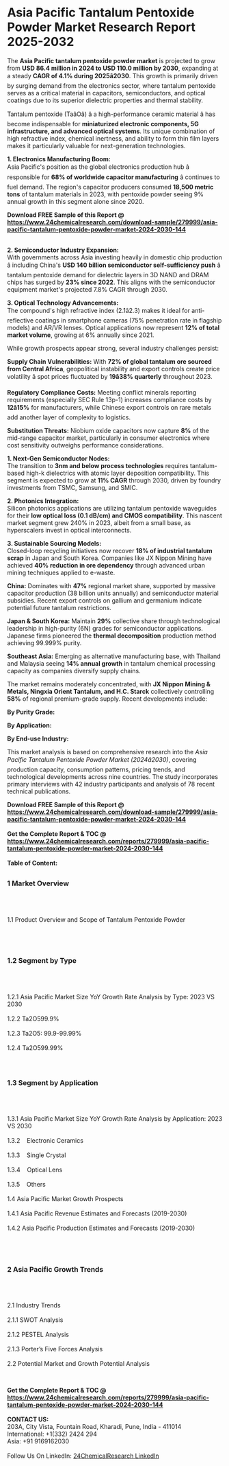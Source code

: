 <h1>Asia Pacific Tantalum Pentoxide Powder  Market Research Report 2025-2032</h1><p>The <strong>Asia Pacific tantalum pentoxide powder market</strong> is projected to grow from <strong>USD 86.4 million in 2024 to USD 110.0 million by 2030</strong>, expanding at a steady <strong>CAGR of 4.1% during 2025â2030</strong>. This growth is primarily driven by surging demand from the electronics sector, where tantalum pentoxide serves as a critical material in capacitors, semiconductors, and optical coatings due to its superior dielectric properties and thermal stability.</p><p>Tantalum pentoxide (TaâOâ) â a high-performance ceramic material â has become indispensable for <strong>miniaturized electronic components, 5G infrastructure, and advanced optical systems</strong>. Its unique combination of high refractive index, chemical inertness, and ability to form thin film layers makes it particularly valuable for next-generation technologies.</p><p><strong>1. Electronics Manufacturing Boom:</strong><br>
Asia Pacific's position as the global electronics production hub â responsible for <strong>68% of worldwide capacitor manufacturing</strong> â continues to fuel demand. The region's capacitor producers consumed <strong>18,500 metric tons</strong> of tantalum materials in 2023, with pentoxide powder seeing 9% annual growth in this segment alone since 2020.</p><div><b>Download FREE Sample of this Report @ 
            <a href="https://www.24chemicalresearch.com/download-sample/279999/asia-pacific-tantalum-pentoxide-powder-market-2024-2030-144">
            https://www.24chemicalresearch.com/download-sample/279999/asia-pacific-tantalum-pentoxide-powder-market-2024-2030-144</a></b></div><br><p><strong>2. Semiconductor Industry Expansion:</strong><br>
With governments across Asia investing heavily in domestic chip production â including China's <strong>USD 140 billion semiconductor self-sufficiency push</strong> â tantalum pentoxide demand for dielectric layers in 3D NAND and DRAM chips has surged by <strong>23% since 2022</strong>. This aligns with the semiconductor equipment market's projected 7.8% CAGR through 2030.</p><p><strong>3. Optical Technology Advancements:</strong><br>
The compound's high refractive index (2.1â2.3) makes it ideal for anti-reflective coatings in smartphone cameras (75% penetration rate in flagship models) and AR/VR lenses. Optical applications now represent <strong>12% of total market volume</strong>, growing at 6% annually since 2021.</p><p>While growth prospects appear strong, several industry challenges persist:</p><p><strong>Supply Chain Vulnerabilities:</strong> With <strong>72% of global tantalum ore sourced from Central Africa</strong>, geopolitical instability and export controls create price volatility â spot prices fluctuated by <strong>19â38% quarterly</strong> throughout 2023.</p><p><strong>Regulatory Compliance Costs:</strong> Meeting conflict minerals reporting requirements (especially SEC Rule 13p-1) increases compliance costs by <strong>12â15%</strong> for manufacturers, while Chinese export controls on rare metals add another layer of complexity to logistics.</p><p><strong>Substitution Threats:</strong> Niobium oxide capacitors now capture <strong>8%</strong> of the mid-range capacitor market, particularly in consumer electronics where cost sensitivity outweighs performance considerations.</p><p><strong>1. Next-Gen Semiconductor Nodes:</strong><br>
The transition to <strong>3nm and below process technologies</strong> requires tantalum-based high-k dielectrics with atomic layer deposition compatibility. This segment is expected to grow at <strong>11% CAGR</strong> through 2030, driven by foundry investments from TSMC, Samsung, and SMIC.</p><p><strong>2. Photonics Integration:</strong><br>
Silicon photonics applications are utilizing tantalum pentoxide waveguides for their <strong>low optical loss (0.1 dB/cm) and CMOS compatibility</strong>. This nascent market segment grew 240% in 2023, albeit from a small base, as hyperscalers invest in optical interconnects.</p><p><strong>3. Sustainable Sourcing Models:</strong><br>
Closed-loop recycling initiatives now recover <strong>18% of industrial tantalum scrap</strong> in Japan and South Korea. Companies like JX Nippon Mining have achieved <strong>40% reduction in ore dependency</strong> through advanced urban mining techniques applied to e-waste.</p><p><strong>China:</strong> Dominates with <strong>47%</strong> regional market share, supported by massive capacitor production (38 billion units annually) and semiconductor material subsidies. Recent export controls on gallium and germanium indicate potential future tantalum restrictions.</p><p><strong>Japan &amp; South Korea:</strong> Maintain <strong>29%</strong> collective share through technological leadership in high-purity (6N) grades for semiconductor applications. Japanese firms pioneered the <strong>thermal decomposition</strong> production method achieving 99.999% purity.</p><p><strong>Southeast Asia:</strong> Emerging as alternative manufacturing base, with Thailand and Malaysia seeing <strong>14% annual growth</strong> in tantalum chemical processing capacity as companies diversify supply chains.</p><p>The market remains moderately concentrated, with <strong>JX Nippon Mining &amp; Metals, Ningxia Orient Tantalum, and H.C. Starck</strong> collectively controlling <strong>58%</strong> of regional premium-grade supply. Recent developments include:</p><p><strong>By Purity Grade:</strong></p><p><strong>By Application:</strong></p><p><strong>By End-use Industry:</strong></p><p>This market analysis is based on comprehensive research into the <em>Asia Pacific Tantalum Pentoxide Powder Market (2024â2030)</em>, covering production capacity, consumption patterns, pricing trends, and technological developments across nine countries. The study incorporates primary interviews with 42 industry participants and analysis of 78 recent technical publications.</p><div><b>Download FREE Sample of this Report @ 
            <a href="https://www.24chemicalresearch.com/download-sample/279999/asia-pacific-tantalum-pentoxide-powder-market-2024-2030-144">
            https://www.24chemicalresearch.com/download-sample/279999/asia-pacific-tantalum-pentoxide-powder-market-2024-2030-144</a></b></div><br><div><b>Get the Complete Report & TOC @ 
            <a href="https://www.24chemicalresearch.com/reports/279999/asia-pacific-tantalum-pentoxide-powder-market-2024-2030-144">
            https://www.24chemicalresearch.com/reports/279999/asia-pacific-tantalum-pentoxide-powder-market-2024-2030-144</a></b></div><br>
            <b>Table of Content:</b><p><h2><span style="font-size:16px"><strong>1 Market Overview&nbsp;&nbsp; &nbsp;</strong></span></h2><br />
<br />
<p>1.1 Product Overview and Scope of Tantalum Pentoxide Powder &nbsp;</p><br />
<br />
<h2><strong><span style="font-size:16px">1.2 Segment by Type&nbsp;&nbsp; &nbsp;</span></strong></h2><br />
<br />
<p>1.2.1 Asia Pacific Market Size YoY Growth Rate Analysis by Type: 2023 VS 2030&nbsp;&nbsp; &nbsp;<br /><br />
1.2.2 Ta2O599.9%&nbsp;&nbsp; &nbsp;<br /><br />
1.2.3 Ta2O5: 99.9-99.99%<br /><br />
1.2.4 Ta2O599.99%<br /><br />
<br />
<h2><span style="font-size:16px"><strong>1.3 Segment by Application&nbsp;&nbsp;</strong></span></h2><br />
<br />
<p>1.3.1 Asia Pacific Market Size YoY Growth Rate Analysis by Application: 2023 VS 2030&nbsp;&nbsp; &nbsp;<br /><br />
1.3.2&nbsp;&nbsp; &nbsp;Electronic Ceramics<br /><br />
1.3.3&nbsp;&nbsp; &nbsp;Single Crystal<br /><br />
1.3.4&nbsp;&nbsp; &nbsp;Optical Lens<br /><br />
1.3.5&nbsp;&nbsp; &nbsp;Others<br /><br />
1.4 Asia Pacific Market Growth Prospects&nbsp;&nbsp; &nbsp;<br /><br />
1.4.1 Asia Pacific Revenue Estimates and Forecasts (2019-2030)&nbsp;&nbsp; &nbsp;<br /><br />
1.4.2 Asia Pacific Production Estimates and Forecasts (2019-2030)&nbsp;&nbsp;</p><br />
<br />
<h2><span style="font-size:16px"><strong>2 Asia Pacific Growth Trends&nbsp;&nbsp; &nbsp;</strong></span></h2><br />
<br />
<p>2.1 Industry Trends&nbsp;&nbsp; &nbsp;<br /><br />
2.1.1 SWOT Analysis&nbsp;&nbsp; &nbsp;<br /><br />
2.1.2 PESTEL Analysis&nbsp;&nbsp; &nbsp;<br /><br />
2.1.3 Porter&rsquo;s Five Forces Analysis&nbsp;&nbsp; &nbsp;<br /><br />
2.2 Potential Market and Growth Potential Analysis&nbsp;&nbsp; &nbsp;</p><br />
</p><div><b>Get the Complete Report & TOC @ 
            <a href="https://www.24chemicalresearch.com/reports/279999/asia-pacific-tantalum-pentoxide-powder-market-2024-2030-144">
            https://www.24chemicalresearch.com/reports/279999/asia-pacific-tantalum-pentoxide-powder-market-2024-2030-144</a></b></div><br><b>CONTACT US:</b><br>
            203A, City Vista, Fountain Road, Kharadi, Pune, India - 411014<br>
            International: +1(332) 2424 294<br>
            Asia: +91 9169162030 <br><br>
            Follow Us On LinkedIn: <a href="https://www.linkedin.com/company/24chemicalresearch/">24ChemicalResearch LinkedIn</a>